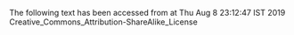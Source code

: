 The following text has been accessed from at Thu Aug 8 23:12:47 IST 2019
Creative_Commons_Attribution-ShareAlike_License
